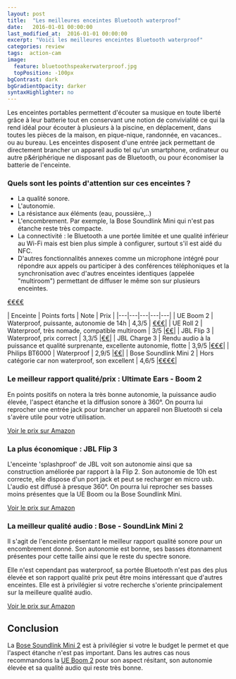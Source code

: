 ```yaml
---
layout: post
title:  "Les meilleures enceintes Bluetooth waterproof"
date:   2016-01-01 00:00:00
last_modified_at:  2016-01-01 00:00:00
excerpt: "Voici les meilleures enceintes Bluetooth waterproof"
categories: review
tags:  action-cam
image:
  feature: bluetoothspeakerwaterproof.jpg
  topPosition: -100px
bgContrast: dark
bgGradientOpacity: darker
syntaxHighlighter: no
---
```


Les enceintes portables permettent d'écouter sa musique en toute liberté grâce à leur batterie tout en conservant une notion de convivialité ce qui la rend idéal pour écouter à plusieurs à la piscine, en déplacement, dans toutes les pièces de la maison, en pique-nique, randonnée, en vacances.. ou au bureau.
Les enceintes disposent d'une entrée jack permettant de directement brancher un appareil audio tel qu'un smartphone, ordinateur ou autre p&ériphérique ne disposant pas de Bluetooth, ou pour économiser la batterie de l'enceinte.


### Quels sont les points d'attention sur ces enceintes ?

 - La qualité sonore.
 - L'autonomie.
 - La résistance aux éléments (eau, poussière,..)
 - L'encombrement. Par exemple, la Bose Soundlink Mini qui n'est pas étanche reste très compacte.
 - La connectivité : le Bluetooth a une portée limitée et une qualité inférieur au Wi-Fi mais est bien plus simple à configurer, surtout s'il est aidé du NFC.
 - D'autres fonctionnalités annexes comme un microphone intégré pour répondre aux appels ou participer à des conférences téléphoniques et la synchronisation avec d'autres enceintes identiques (appelée "multiroom") permettant de diffuser le même son sur plusieurs enceintes.

<a href="https://www.amazon.fr/Bose-Enceinte-Bluetooth-SoundLink-Mini/dp/B00X9XD1LK/?tag=meilleurs08-21" target="_blank">€€€€</a>

| Enceinte | Points forts | Note | Prix |
|---|---|---|---|---|
| UE Boom 2 | Waterproof, puissante, autonomie de 14h | 4,3/5 | <a href="http://www.amazon.fr/Enceinte-Bluetooth-UE-BOOM-R%C3%A9sistante/dp/B0141208EA/?tag=meilleurs08-21" target="_blank">€€€</a>|
| UE Roll 2 | Waterproof, très nomade, compatible multiroom | 3/5 |<a href="https://www.amazon.fr/ROLL-Enceinte-Bluetooth-Ultra-portable-R%C3%A9sistante/dp/B01F78JQI6/?tag=meilleurs08-21" target="_blank">€€</a>|
| JBL Flip 3 | Waterproof, prix correct | 3,3/5 |<a href="https://www.amazon.fr/JBL-Flip-Enceinte-Portable-Bluetooth/dp/B010RWAIAC/?tag=meilleurs08-21" target="_blank">€€</a>|
| JBL Charge 3 | Rendu audio à la puissance et qualité surprenante, excellente autonomie, flotte | 3,9/5 |<a href="http://www.amazon.fr/JBL-Charge-Enceinte-portable-%C3%A9tanche/dp/B01FQVHGSG/?tag=meilleurs08-21" target="_blank">€€€</a>|
| Philips BT6000 | Waterproof | 2,9/5 |<a href="http://www.amazon.fr/Philips-BT6000W-12-Enceinte-Bluetooth/dp/B00V4ICY4C/?tag=meilleurs08-21" target="_blank">€€</a>|
| Bose Soundlink Mini 2 | Hors catégorie car non waterproof, son excellent | 4,6/5 |<a href="https://www.amazon.fr/Bose-Enceinte-Bluetooth-SoundLink-Mini/dp/B00X9XD1LK/?tag=meilleurs08-21" target="_blank">€€€€</a>|


### Le meilleur rapport qualité/prix : Ultimate Ears - Boom 2

<div class="img img--fullContainer img--14xLeading" style="background-image: url({{ site.baseurl_posts_img }}ueboom2.jpg);"></div>


En points positifs on notera la très bonne autonomie, la puissance audio élevée, l'aspect étanche et la diffusion sonore à 360°.
On pourra lui reprocher une entrée jack pour brancher un appareil non Bluetooth si cela s'avère utile pour votre utilisation.

<a href="http://www.amazon.fr/Enceinte-Bluetooth-UE-BOOM-R%C3%A9sistante/dp/B0141208EA/?tag=meilleurs08-21" target="_blank">Voir le prix sur Amazon</a>

### La plus économique : JBL Flip 3

<div class="img img--fullContainer img--14xLeading" style="background-image: url({{ site.baseurl_posts_img }}jblflip3.jpg);"></div>

L'enceinte 'splashproof' de JBL voit son autonomie ainsi que sa construction améliorée par rapport à la Flip 2. Son autonomie de 10h est correcte, elle dispose d'un port jack et peut se recharger en micro usb. L'audio est diffusé à presque 360°. On pourra lui reprocher ses basses moins présentes que la UE Boom ou la Bose Soundlink Mini.

<a href="https://www.amazon.fr/JBL-Flip-Enceinte-Portable-Bluetooth/dp/B010RWAIAC/?tag=meilleurs08-21" target="_blank">Voir le prix sur Amazon</a>


### La meilleur qualité audio : Bose - SoundLink Mini 2

<div class="img img--fullContainer img--14xLeading" style="background-image: url({{ site.baseurl_posts_img }}bosesoundlinkmini2.jpg);"></div>

Il s'agit de l'enceinte présentant le meilleur rapport qualité sonore pour un encombrement donné. Son autonomie est bonne, ses basses étonnament présentes pour cette taille ainsi que le reste du spectre sonore.

Elle n'est cependant pas waterproof, sa portée Bluetooth n'est pas des plus élevée et son rapport qualité prix peut être moins intéressant que d'autres enceintes. Elle est à privilégier si votre recherche s'oriente principalement sur la meilleure qualité audio.

<a href="https://www.amazon.fr/Bose-Enceinte-Bluetooth-SoundLink-Mini/dp/B00X9XD1LK/?tag=meilleurs08-21" target="_blank">Voir le prix sur Amazon</a>


Conclusion
----------------

La <a href="https://www.amazon.fr/Bose-Enceinte-Bluetooth-SoundLink-Mini/dp/B00X9XD1LK/?tag=meilleurs08-21" target="_blank">Bose Soundlink Mini 2</a> est à privilégier si votre le budget le permet et que l'aspect étanche n'est pas important. Dans les autres cas nous recommandons la <a href="http://www.amazon.fr/Enceinte-Bluetooth-UE-BOOM-R%C3%A9sistante/dp/B0141208EA/?tag=meilleurs08-21" target="_blank">UE Boom 2</a> pour son aspect résitant, son autonomie élevée et sa qualité audio qui reste très bonne.